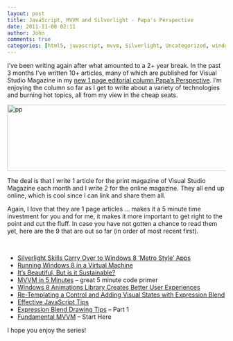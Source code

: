 ```yaml
---
layout: post
title: JavaScript, MVVM and Silverlight - Papa's Perspective
date: 2011-11-08 02:11
author: John
comments: true
categories: [html5, javascript, mvvm, Silverlight, Uncategorized, windows 8]
---
```

I’ve been writing again after what amounted to a 2+ year break. In the past 3 months I’ve written 10+ articles, many of which are published for Visual Studio Magazine in my <a href="/papa-rsquo-s-perspective-debuts">new 1 page editorial column Papa’s Perspective</a>. I’m enjoying the column so far as I get to write about a variety of technologies and burning hot topics, all from my view in the cheap seats.

<a href="http://jpapa.me/PapasPerspective"><img class="alignnone" style="background-image: none; padding-left: 0px; padding-right: 0px; display: inline; padding-top: 0px; border: 0px;" title="pp" src="http://images.johnpapa.net/wp-content/uploads/media/Windows-Live-Writer/Papas-Perspective_124F2/pp_7.png" alt="pp" width="604" height="153" border="0" /></a>

The deal is that I write 1 article for the print magazine of Visual Studio Magazine each month and I write 2 for the online magazine. They all end up online, which is cool since I can link and share them all.

Again, I love that they are 1 page articles … makes it a 5 minute time investment for you and for me, it makes it more important to get right to the point and cut the fluff. In case you have not gotten a chance to read them yet, here are the 9 that are out so far (in order of most recent first).

&nbsp;
<ul>
	<li><a href="http://visualstudiomagazine.com/articles/2011/11/01/silverlight-skills-carry-over-to-windows-8-metro-style-apps.aspx">Silverlight Skills Carry Over to Windows 8 ‘Metro Style’ Apps</a></li>
	<li><a href="http://visualstudiomagazine.com/articles/2011/10/25/running-windows-8-in-a-virtual-machine.aspx">Running Windows 8 in a Virtual Machine</a></li>
	<li><a href="http://visualstudiomagazine.com/articles/2011/10/20/simple-and-sustainable-development.aspx">It’s Beautiful, But is it Sustainable?</a></li>
	<li><a href="http://visualstudiomagazine.com/articles/2011/10/01/mvvm-in-5-minutes.aspx">MVVM in 5 Minutes</a> – great 5 minute code primer</li>
	<li><a href="http://visualstudiomagazine.com/articles/2011/09/30/windows-8-animations.aspx">Windows 8 Animations Library Creates Better User Experiences</a></li>
	<li><a href="http://visualstudiomagazine.com/articles/2011/09/20/retemplating-in-blend.aspx">Re-Templating a Control and Adding Visual States with Expression Blend</a></li>
	<li><a href="http://visualstudiomagazine.com/articles/2011/09/01/pdpap_effective-javascript.aspx">Effective JavaScript Tips</a></li>
	<li><a href="http://visualstudiomagazine.com/articles/2011/08/22/expression-blend-tips.aspx">Expression Blend Drawing Tips</a> – Part 1</li>
	<li><a href="http://visualstudiomagazine.com/articles/2011/08/15/fundamental-mvvm.aspx">Fundamental MVVM</a> – Start Here</li>
</ul>
I hope you enjoy the series!

